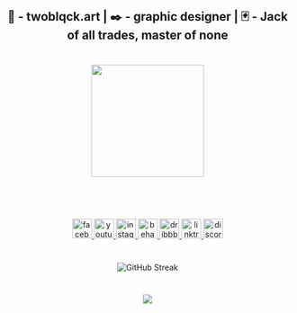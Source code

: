 ###

<h2 align="center">🤖 - twoblqck.art | ✒️ - graphic designer | 🃏 - Jack of all trades, master of none</h2>

###
<br>
<div align="center">
  <img height="200" src="https://i.imgur.com/W4cMmat.gif"  />
</div>
<br clear="both"><br clear="both"><br clear="both">

###
<div align="center">
  <a href="https://www.facebook.com/emokhalifaa" target="_blank">
    <img src="https://img.shields.io/static/v1?message=FB&logo=facebook&label=&color=1877F2&logoColor=white&labelColor=&style=for-the-badge" height="35" alt="facebook logo"  />
  </a>
  <a href="https://www.youtube.com/@2blqck" target="_blank">
    <img src="https://img.shields.io/static/v1?message=YT&logo=youtube&label=&color=FF0000&logoColor=white&labelColor=&style=for-the-badge" height="35" alt="youtube logo"  />
  </a>
  <a href="https://www.instagram.com/twoblqck/" target="_blank">
    <img src="https://img.shields.io/static/v1?message=IG&logo=instagram&label=&color=E4405F&logoColor=white&labelColor=&style=for-the-badge" height="35" alt="instagram logo"  />
  </a>
  <a href="https://www.behance.net/twoblqck" target="_blank">
    <img src="https://img.shields.io/static/v1?message=BE&logo=behance&label=&color=1769ff&logoColor=white&labelColor=&style=for-the-badge" height="35" alt="behance logo"  />
  </a>
  <a href="https://dribbble.com/2blqck" target="_blank">
    <img src="https://img.shields.io/static/v1?message=dr&logo=dribbble&label=&color=EA4C89&logoColor=white&labelColor=&style=for-the-badge" height="35" alt="dribbble logo"  />
  </a>
  <a href="http://twoblqck.art" target="_blank">
    <img src="https://img.shields.io/static/v1?message=site&logo=linktree&label=&color=1de9b6&logoColor=white&labelColor=&style=for-the-badge" height="35" alt="linktree logo"  />
  </a>
  <a href="https://discord.gg/43xxsvBRrm" target="_blank">
    <img src="https://img.shields.io/static/v1?message=twoblqck&logo=discord&label=&color=7289DA&logoColor=white&labelColor=&style=for-the-badge" height="35" alt="discord logo"  />
  </a>
</div>

###
<br clear="both">
<div align="center">
  <img src="http://streak-stats.demolab.com?user=2blqck&theme=meta-dark&hide_border=true&date_format=j%20M%5B%20Y%5D" alt="GitHub Streak" />
</div>

###

<br clear="both">
<div align="center">
  <img src="https://visitor-badge.laobi.icu/badge?page_id=2blqck.2blqck&right_color=blueviolet"  />
</div>

###

